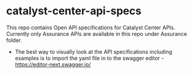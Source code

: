 # catalyst-center-api-specs
This repo contains Open API specifications for Catalyst Center APIs.
Currently only Assurance APIs are available in this repo under Assurance folder.

* The best way to visually look at the API specifications including examples is to import the yaml file in to the swagger editor - https://editor-next.swagger.io/